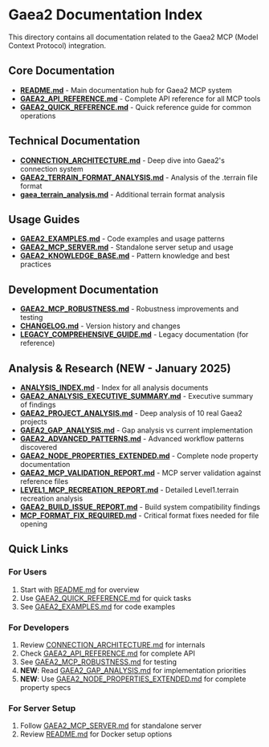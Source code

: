 # Gaea2 Documentation Index

This directory contains all documentation related to the Gaea2 MCP (Model Context Protocol) integration.

## Core Documentation

- **[README.md](README.md)** - Main documentation hub for Gaea2 MCP system
- **[GAEA2_API_REFERENCE.md](GAEA2_API_REFERENCE.md)** - Complete API reference for all MCP tools
- **[GAEA2_QUICK_REFERENCE.md](GAEA2_QUICK_REFERENCE.md)** - Quick reference guide for common operations

## Technical Documentation

- **[CONNECTION_ARCHITECTURE.md](CONNECTION_ARCHITECTURE.md)** - Deep dive into Gaea2's connection system
- **[GAEA2_TERRAIN_FORMAT_ANALYSIS.md](GAEA2_TERRAIN_FORMAT_ANALYSIS.md)** - Analysis of the .terrain file format
- **[gaea_terrain_analysis.md](gaea_terrain_analysis.md)** - Additional terrain format analysis

## Usage Guides

- **[GAEA2_EXAMPLES.md](GAEA2_EXAMPLES.md)** - Code examples and usage patterns
- **[GAEA2_MCP_SERVER.md](GAEA2_MCP_SERVER.md)** - Standalone server setup and usage
- **[GAEA2_KNOWLEDGE_BASE.md](GAEA2_KNOWLEDGE_BASE.md)** - Pattern knowledge and best practices

## Development Documentation

- **[GAEA2_MCP_ROBUSTNESS.md](GAEA2_MCP_ROBUSTNESS.md)** - Robustness improvements and testing
- **[CHANGELOG.md](CHANGELOG.md)** - Version history and changes
- **[LEGACY_COMPREHENSIVE_GUIDE.md](LEGACY_COMPREHENSIVE_GUIDE.md)** - Legacy documentation (for reference)

## Analysis & Research (NEW - January 2025)

- **[ANALYSIS_INDEX.md](ANALYSIS_INDEX.md)** - Index for all analysis documents
- **[GAEA2_ANALYSIS_EXECUTIVE_SUMMARY.md](GAEA2_ANALYSIS_EXECUTIVE_SUMMARY.md)** - Executive summary of findings
- **[GAEA2_PROJECT_ANALYSIS.md](GAEA2_PROJECT_ANALYSIS.md)** - Deep analysis of 10 real Gaea2 projects
- **[GAEA2_GAP_ANALYSIS.md](GAEA2_GAP_ANALYSIS.md)** - Gap analysis vs current implementation
- **[GAEA2_ADVANCED_PATTERNS.md](GAEA2_ADVANCED_PATTERNS.md)** - Advanced workflow patterns discovered
- **[GAEA2_NODE_PROPERTIES_EXTENDED.md](GAEA2_NODE_PROPERTIES_EXTENDED.md)** - Complete node property documentation
- **[GAEA2_MCP_VALIDATION_REPORT.md](GAEA2_MCP_VALIDATION_REPORT.md)** - MCP server validation against reference files
- **[LEVEL1_MCP_RECREATION_REPORT.md](LEVEL1_MCP_RECREATION_REPORT.md)** - Detailed Level1.terrain recreation analysis
- **[GAEA2_BUILD_ISSUE_REPORT.md](GAEA2_BUILD_ISSUE_REPORT.md)** - Build system compatibility findings
- **[MCP_FORMAT_FIX_REQUIRED.md](MCP_FORMAT_FIX_REQUIRED.md)** - Critical format fixes needed for file opening

## Quick Links

### For Users
1. Start with [README.md](README.md) for overview
2. Use [GAEA2_QUICK_REFERENCE.md](GAEA2_QUICK_REFERENCE.md) for quick tasks
3. See [GAEA2_EXAMPLES.md](GAEA2_EXAMPLES.md) for code examples

### For Developers
1. Review [CONNECTION_ARCHITECTURE.md](CONNECTION_ARCHITECTURE.md) for internals
2. Check [GAEA2_API_REFERENCE.md](GAEA2_API_REFERENCE.md) for complete API
3. See [GAEA2_MCP_ROBUSTNESS.md](GAEA2_MCP_ROBUSTNESS.md) for testing
4. **NEW**: Read [GAEA2_GAP_ANALYSIS.md](GAEA2_GAP_ANALYSIS.md) for implementation priorities
5. **NEW**: Use [GAEA2_NODE_PROPERTIES_EXTENDED.md](GAEA2_NODE_PROPERTIES_EXTENDED.md) for complete property specs

### For Server Setup
1. Follow [GAEA2_MCP_SERVER.md](GAEA2_MCP_SERVER.md) for standalone server
2. Review [README.md](README.md) for Docker setup options
